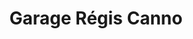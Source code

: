 ---
title: "Garage Régis Canno"
url: /inguiniel/garage-regis-canno/
shop: réparation de voitures
---